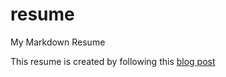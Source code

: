 # resume
My Markdown Resume

This resume is created by following this [blog post](http://craigeley.com/09-05-2013/formatting-your-cv-with-markdown-and-latex/)

